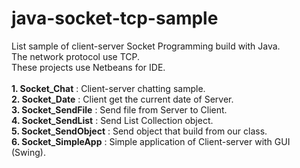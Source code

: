 # java-socket-tcp-sample
List sample of client-server Socket Programming build with Java.<br/>
The network protocol use TCP.<br/>
These projects use Netbeans for IDE.<br/>
<br/>
<b>1. Socket_Chat</b> : Client-server chatting sample.<br/>
<b>2. Socket_Date</b> : Client get the current date of Server.<br/>
<b>3. Socket_SendFile</b> : Send file from Server to Client.<br/>
<b>4. Socket_SendList</b> : Send List Collection object.<br/>
<b>5. Socket_SendObject</b> : Send object that build from our class.<br/>
<b>6. Socket_SimpleApp</b> : Simple application of Client-server with GUI (Swing).

